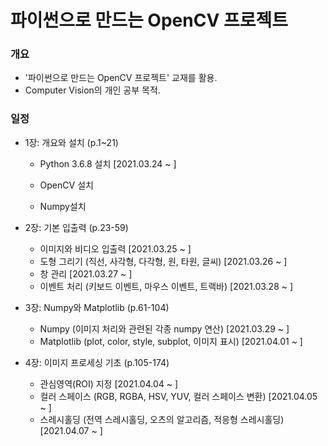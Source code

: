 # 파이썬으로 만드는 OpenCV 프로젝트



### 개요

+ '파이썬으로 만드는 OpenCV 프로젝트' 교재를 활용.
+ Computer Vision의 개인 공부 목적.



### 일정

+ 1장: 개요와 설치 (p.1~21)

  + Python 3.6.8 설치 [2021.03.24 ~ ]

  + OpenCV 설치 

  + Numpy설치

    

+ 2장: 기본 입출력 (p.23-59)
  
  + 이미지와 비디오 입출력 [2021.03.25 ~ ]
  + 도형 그리기 (직선, 사각형, 다각형, 원, 타원, 글씨) [2021.03.26 ~ ]
  + 창 관리 [2021.03.27 ~ ]
  + 이벤트 처리 (키보드 이벤트, 마우스 이벤트, 트랙바) [2021.03.28 ~ ]



+ 3장: Numpy와 Matplotlib (p.61-104)
  + Numpy (이미지 처리와 관련된 각종 numpy 연산) [2021.03.29 ~ ]
  + Matplotlib (plot, color, style, subplot, 이미지 표시) [2021.04.01 ~ ]



+ 4장: 이미지 프로세싱 기초 (p.105-174)
  + 관심영역(ROI) 지정 [2021.04.04 ~ ]
  + 컬러 스페이스 (RGB, RGBA, HSV, YUV, 컬러 스페이스 변환)  [2021.04.05 ~ ]
  + 스레시홀딩 (전역 스레시홀딩, 오츠의 알고리즘, 적응형 스레시홀딩)  [2021.04.07 ~ ]

